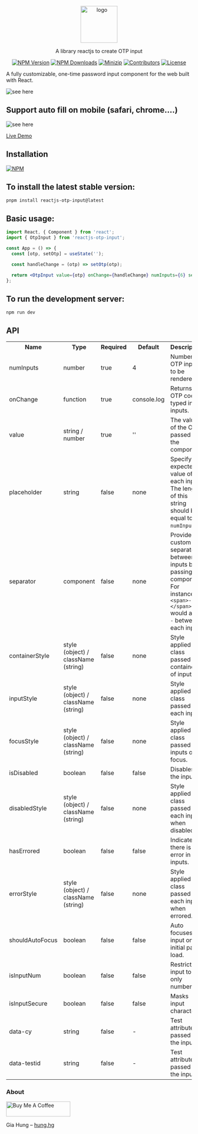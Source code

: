 <p align="center">
<a href="https://www.npmjs.com/package/reactjs-otp-input" target="_blank" rel="noopener noreferrer">
<img src="https://api.iconify.design/teenyicons:otp-outline.svg?color=%23fdb4e2" alt="logo" width='100'/></a>
</p>

<p align="center">
  A library reactjs to create OTP input
</p>

<p align="center">
  <a href="https://www.npmjs.com/package/reactjs-otp-input" target="_blank" rel="noopener noreferrer"><img src="https://badge.fury.io/js/csvs-parsers.svg" alt="NPM Version" /></a>
  <a href="https://www.npmjs.com/package/reactjs-otp-input" target="_blank" rel="noopener noreferrer"><img src="https://img.shields.io/npm/dt/csvs-parsers.svg?logo=npm" alt="NPM Downloads" /></a>
  <a href="https://bundlephobia.com/result?p=reactjs-otp-input" target="_blank" rel="noopener noreferrer"><img src="https://img.shields.io/bundlephobia/minzip/reactjs-otp-input" alt="Minizip" /></a>
  <a href="https://github.com/hunghg255/reactjs-otp-input/graphs/contributors" target="_blank" rel="noopener noreferrer"><img src="https://img.shields.io/badge/all_contributors-1-orange.svg" alt="Contributors" /></a>
  <a href="https://github.com/hunghg255/reactjs-otp-input/blob/main/LICENSE" target="_blank" rel="noopener noreferrer"><img src="https://badgen.net/github/license/hunghg255/reactjs-otp-input" alt="License" /></a>
</p>

A fully customizable, one-time password input component for the web built with React.

![see here](https://media.giphy.com/media/lN98dFU6h3oP0wWS5x/giphy.gif)

## Support auto fill on mobile (safari, chrome....)

![see here](https://res.cloudinary.com/hunghg255/image/upload/v1690099530/react-otp-input_r7ukv1.png)

[Live Demo](https://reactjs-otp-input-demo.vercel.app/)

## Installation

[![NPM](https://nodei.co/npm/reactjs-otp-input.png?compact=true)](https://nodei.co/npm/reactjs-otp-input/)

## To install the latest stable version:

```
pnpm install reactjs-otp-input@latest
```

## Basic usage:

```jsx
import React, { Component } from 'react';
import { OtpInput } from 'reactjs-otp-input';

const App = () => {
  const [otp, setOtp] = useState('');

  const handleChange = (otp) => setOtp(otp);

  return <OtpInput value={otp} onChange={handleChange} numInputs={6} separator={<span>-</span>} />;
};
```

## To run the development server:

```
npm run dev
```

## API

<table>
  <tr>
    <th>Name<br/></th>
    <th>Type</th>
    <th>Required</th>
    <th>Default</th>
    <th>Description</th>
  </tr>
  <tr>
    <td>numInputs</td>
    <td>number</td>
    <td>true</td>
    <td>4</td>
    <td>Number of OTP inputs to be rendered.</td>
  </tr>
  <tr>
    <td>onChange</td>
    <td>function</td>
    <td>true</td>
    <td>console.log</td>
    <td>Returns OTP code typed in inputs.</td>
  </tr>
  <tr>
    <td>value</td>
    <td>string / number</td>
    <td>true</td>
    <td>''</td>
    <td>The value of the OTP passed into the component.</td>
  </tr>
    <tr>
     <td>placeholder</td>
     <td>string</td>
     <td>false</td>
     <td>none</td>
     <td>Specify an expected value of each input. The length of this string should be equal to <code>numInputs</code>.</td>
   </tr>
  <tr>
    <td>separator</td>
    <td>component<br/></td>
    <td>false</td>
    <td>none</td>
    <td>Provide a custom separator between inputs by passing a component. For instance, <code>&lt;span&gt;-&lt;/span&gt;</code> would add <code>-</code> between each input.</td>
  </tr>
  <tr>
    <td>containerStyle</td>
    <td>style (object) / className (string)</td>
    <td>false</td>
    <td>none</td>
    <td>Style applied or class passed to container of inputs.</td>
  </tr>
  <tr>
    <td>inputStyle</td>
    <td>style (object) / className (string)</td>
    <td>false</td>
    <td>none</td>
    <td>Style applied or class passed to each input.</td>
  </tr>
  <tr>
    <td>focusStyle</td>
    <td>style (object) / className (string)</td>
    <td>false</td>
    <td>none</td>
    <td>Style applied or class passed to inputs on focus.</td>
  </tr>
  <tr>
    <td>isDisabled</td>
    <td>boolean</td>
    <td>false</td>
    <td>false</td>
    <td>Disables all the inputs.</td>
  </tr>
  <tr>
    <td>disabledStyle</td>
    <td>style (object) / className (string)</td>
    <td>false</td>
    <td>none</td>
    <td>Style applied or class passed to each input when disabled.</td>
  </tr>
  <tr>
    <td>hasErrored</td>
    <td>boolean</td>
    <td>false</td>
    <td>false</td>
    <td>Indicates there is an error in the inputs.</td>
  </tr>
  <tr>
    <td>errorStyle</td>
    <td>style (object) / className (string)</td>
    <td>false</td>
    <td>none</td>
    <td>Style applied or class passed to each input when errored.</td>
  </tr>
  <tr>
    <td>shouldAutoFocus</td>
    <td>boolean</td>
    <td>false</td>
    <td>false</td>
    <td>Auto focuses input on initial page load.</td>
  </tr>
  <tr>
    <td>isInputNum</td>
    <td>boolean</td>
    <td>false</td>
    <td>false</td>
    <td>Restrict input to only numbers.</td>
  </tr>
  <tr>
    <td>isInputSecure</td>
    <td>boolean</td>
    <td>false</td>
    <td>false</td>
    <td>Masks input characters.</td>
  </tr>
  <tr>
    <td>data-cy</td>
    <td>string</td>
    <td>false</td>
    <td>-</td>
    <td>Test attribute passed to the inputs.</td>
  </tr>
  <tr>
    <td>data-testid</td>
    <td>string</td>
    <td>false</td>
    <td>-</td>
    <td>Test attribute passed to the inputs.</td>
  </tr>
</table>

### About

<a href="https://www.buymeacoffee.com/hunghg255" target="_blank"><img src="https://cdn.buymeacoffee.com/buttons/default-orange.png" alt="Buy Me A Coffee" height="41" width="174"></a>

Gia Hung – [hung.hg](https://hung.thedev.id)
